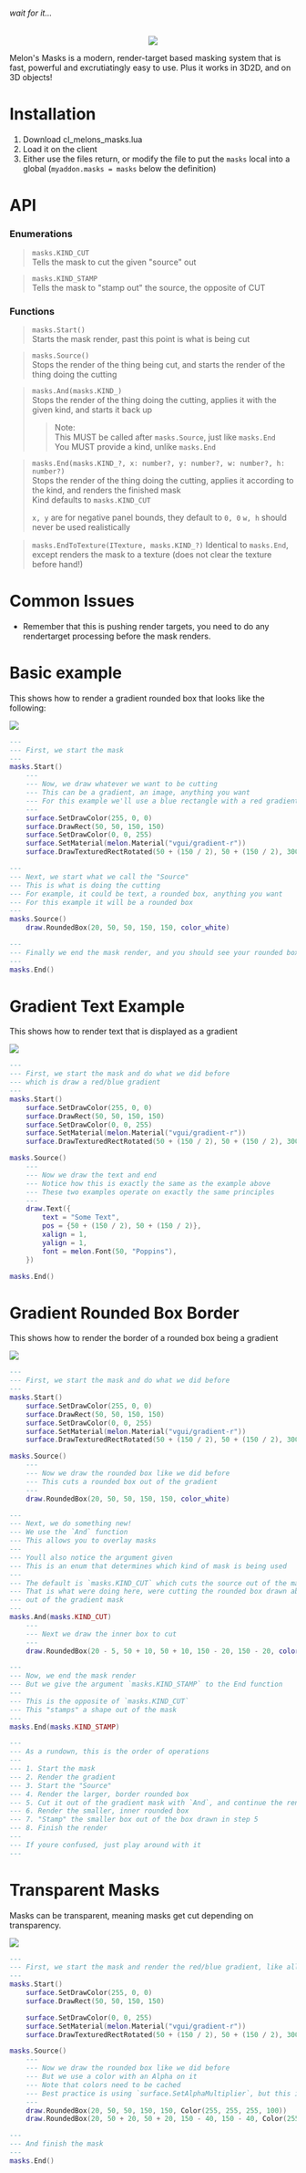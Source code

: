 ###### wait for it...

<p align="center"><img src="assets/melonsmasks.gif"/></p>
Melon's Masks is a modern, render-target based masking system that is fast, powerful and excrutiatingly easy to use. Plus it works in 3D2D, and on 3D objects!

# Installation
1. Download cl_melons_masks.lua
2. Load it on the client
3. Either use the files return, or modify the file to put the `masks` local into a global (`myaddon.masks = masks` below the definition)

# API
### Enumerations
> `masks.KIND_CUT`  
> Tells the mask to cut the given "source" out

> `masks.KIND_STAMP`  
> Tells the mask to "stamp out" the source, the opposite of CUT

### Functions
> `masks.Start()`  
> Starts the mask render, past this point is what is being cut

> `masks.Source()`  
> Stops the render of the thing being cut, and starts the render of the thing doing the cutting

> `masks.And(masks.KIND_)`  
> Stops the render of the thing doing the cutting, applies it with the given kind, and starts it back up
> > Note:  
> > This MUST be called after `masks.Source`, just like `masks.End`  
> > You MUST provide a kind, unlike `masks.End`

> `masks.End(masks.KIND_?, x: number?, y: number?, w: number?, h: number?)`  
> Stops the render of the thing doing the cutting, applies it according to the kind, and renders the finished mask  
> Kind defaults to `masks.KIND_CUT`
>
> `x, y` are for negative panel bounds, they default to `0, 0`
> `w, h` should never be used realistically

> `masks.EndToTexture(ITexture, masks.KIND_?)`
> Identical to `masks.End`, except renders the mask to a texture (does not clear the texture before hand!)

# Common Issues
- Remember that this is pushing render targets, you need to do any rendertarget processing before the mask renders.

# Basic example
This shows how to render a gradient rounded box that looks like the following:  

<img src="https://i.imgur.com/HppIXsV.png"/>

```lua
---
--- First, we start the mask
---
masks.Start()
    ---
    --- Now, we draw whatever we want to be cutting
    --- This can be a gradient, an image, anything you want
    --- For this example we'll use a blue rectangle with a red gradient coming from the top right
    --- 
    surface.SetDrawColor(255, 0, 0)
    surface.DrawRect(50, 50, 150, 150)
    surface.SetDrawColor(0, 0, 255)
    surface.SetMaterial(melon.Material("vgui/gradient-r"))
    surface.DrawTexturedRectRotated(50 + (150 / 2), 50 + (150 / 2), 300, 300, 45)

---
--- Next, we start what we call the "Source"
--- This is what is doing the cutting
--- For example, it could be text, a rounded box, anything you want
--- For this example it will be a rounded box
---
masks.Source()
    draw.RoundedBox(20, 50, 50, 150, 150, color_white)

---
--- Finally we end the mask render, and you should see your rounded box!
---
masks.End()
```

# Gradient Text Example
This shows how to render text that is displayed as a gradient

<img src="https://i.imgur.com/gsFm6eN.png"/>

```lua
---
--- First, we start the mask and do what we did before
--- which is draw a red/blue gradient
---
masks.Start()
    surface.SetDrawColor(255, 0, 0)
    surface.DrawRect(50, 50, 150, 150)
    surface.SetDrawColor(0, 0, 255)
    surface.SetMaterial(melon.Material("vgui/gradient-r"))
    surface.DrawTexturedRectRotated(50 + (150 / 2), 50 + (150 / 2), 300, 300, 45)

masks.Source()
    ---
    --- Now we draw the text and end
    --- Notice how this is exactly the same as the example above
    --- These two examples operate on exactly the same principles
    ---
    draw.Text({
        text = "Some Text",
        pos = {50 + (150 / 2), 50 + (150 / 2)},
        xalign = 1,
        yalign = 1,
        font = melon.Font(50, "Poppins"),
    })

masks.End()
```

# Gradient Rounded Box Border
This shows how to render the border of a rounded box being a gradient

<img src="https://i.imgur.com/MUGkOTC.png"/>

```lua
---
--- First, we start the mask and do what we did before
---
masks.Start()
    surface.SetDrawColor(255, 0, 0)
    surface.DrawRect(50, 50, 150, 150)
    surface.SetDrawColor(0, 0, 255)
    surface.SetMaterial(melon.Material("vgui/gradient-r"))
    surface.DrawTexturedRectRotated(50 + (150 / 2), 50 + (150 / 2), 300, 300, 45)

masks.Source()
    ---
    --- Now we draw the rounded box like we did before
    --- This cuts a rounded box out of the gradient
    ---
    draw.RoundedBox(20, 50, 50, 150, 150, color_white)

---
--- Next, we do something new!
--- We use the `And` function
--- This allows you to overlay masks
---
--- Youll also notice the argument given
--- This is an enum that determines which kind of mask is being used
---
--- The default is `masks.KIND_CUT` which cuts the source out of the mask
--- That is what were doing here, were cutting the rounded box drawn above
--- out of the gradient mask
--- 
masks.And(masks.KIND_CUT)
    ---
    --- Next we draw the inner box to cut
    ---
    draw.RoundedBox(20 - 5, 50 + 10, 50 + 10, 150 - 20, 150 - 20, color_white)

---
--- Now, we end the mask render
--- But we give the argument `masks.KIND_STAMP` to the End function
---
--- This is the opposite of `masks.KIND_CUT`
--- This "stamps" a shape out of the mask
---
masks.End(masks.KIND_STAMP)

---
--- As a rundown, this is the order of operations
---
--- 1. Start the mask
--- 2. Render the gradient
--- 3. Start the "Source"
--- 4. Render the larger, border rounded box
--- 5. Cut it out of the gradient mask with `And`, and continue the render
--- 6. Render the smaller, inner rounded box
--- 7. "Stamp" the smaller box out of the box drawn in step 5
--- 8. Finish the render
---
--- If youre confused, just play around with it
---
```

# Transparent Masks
Masks can be transparent, meaning masks get cut depending on transparency.

<img src="https://i.imgur.com/iUpKy2V.png"/>

```lua
---
--- First, we start the mask and render the red/blue gradient, like all the other examples
---
masks.Start()
    surface.SetDrawColor(255, 0, 0)
    surface.DrawRect(50, 50, 150, 150)

    surface.SetDrawColor(0, 0, 255)
    surface.SetMaterial(melon.Material("vgui/gradient-r"))
    surface.DrawTexturedRectRotated(50 + (150 / 2), 50 + (150 / 2), 300, 300, 45)

masks.Source()
    ---
    --- Now we draw the rounded box like we did before
    --- But we use a color with an Alpha on it
    --- Note that colors need to be cached
    --- Best practice is using `surface.SetAlphaMultiplier`, but this is an example
    ---
    draw.RoundedBox(20, 50, 50, 150, 150, Color(255, 255, 255, 100))
    draw.RoundedBox(20, 50 + 20, 50 + 20, 150 - 40, 150 - 40, Color(255, 255, 255, 100))

---
--- And finish the mask
---
masks.End()
```


